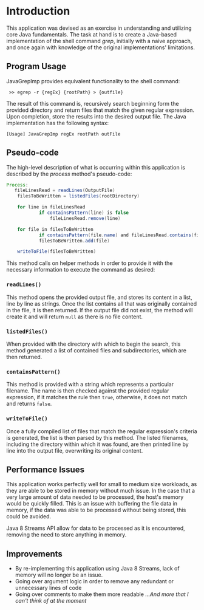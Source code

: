 # Introduction

This application was devised as an exercise in understanding and utilizing core Java fundamentals. The task at hand is to create a Java-based implementation of the shell command *grep*, initially with a naive approach, and once again with knowledge of the original implementations' limitations.

## Program Usage

JavaGrepImp provides equivalent functionality to the shell command: 

``` >> egrep -r {regEx} {rootPath} > {outfile}```

The result of this command is, recursively search beginning form the provided directory and return files that match the given regular expression. Upon completion, store the results into the desired output file. The Java implementation has the following syntax:

```[Usage] JavaGrepImp regEx rootPath outFile ```

## Pseudo-code

The high-level description of what is occurring within this application is described by the *process* method's pseudo-code:

``` java
Process:
   fileLinesRead = readLines(OutputFile)
    filesToBeWritten = listedFiles(rootDirectory)

    for line in fileLinesRead
            if containsPattern(line) is false
                fileLinesRead.remove(line)

    for file in filesToBeWritten
            if containsPattern(file.name) and fileLinesRead.contains(file.name) is false
            filesToBeWritten.add(file)

    writeToFile(filesToBeWritten)
```

This method calls on helper methods in order to provide it with the necessary information to execute the command as desired:

### `readLines()`

This method opens the provided output file, and stores its content in a list, line by line as strings. Once the list contains all that was originally contained in the file, it is then returned. If the output file did not exist, the method will create it and will return `null` as there is no file content. 

### `listedFiles()`

When provided with the directory with which to begin the search, this method generated a list of contained files and subdirectories, which are then returned.

### `containsPattern()`

This method is provided with a string which represents a particular filename. The name is then checked against the provided regular expression, if it matches the rule then `true`, otherwise, it does not match and returns `false`.

### `writeToFile()`

Once a fully compiled list of files that match the regular expression's criteria is generated, the list is then parsed by this method. The listed filenames, including the directory within which it was found, are then printed line by line into the output file, overwriting its original content.

## Performance Issues

This application works perfectly well for small to medium size workloads, as they are able to be stored in memory without much issue. In the case that a very large amount of data needed to be processed, the host's memory would be quickly filled. This is an issue with buffering the file data in memory, if the data was able to be processed without being stored, this could be avoided. 

Java 8 Streams API allow for data to be processed as it is encountered, removing the need to store anything in memory.

## Improvements

- By re-implementing this application using Java 8 Streams, lack of memory will no longer be an issue.
- Going over argument logic in order to remove any redundant or unnecessary lines of code
- Going over comments to make them more readable
*...And more that I can't think of at the moment*
